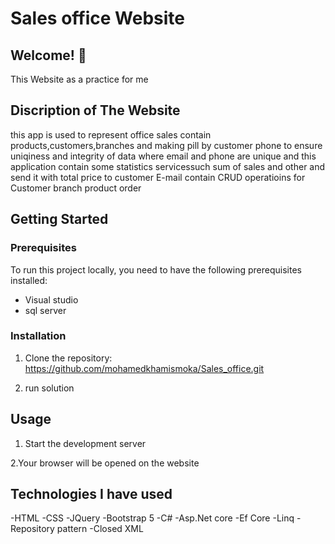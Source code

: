 
# Sales office Website


## Welcome! 👋

This Website as a practice for me 

 
## Discription of The Website
this app is used to represent office sales contain products,customers,branches and making pill by customer phone to ensure uniqiness and integrity of data
where email and phone are unique and this application contain some statistics servicessuch sum of sales and other and send it with total price to customer E-mail
contain CRUD operatioins for 
Customer
branch
product
order

## Getting Started

### Prerequisites

To run this project locally, you need to have the following prerequisites installed:

- Visual studio
- sql server

### Installation

1. Clone the repository: https://github.com/mohamedkhamismoka/Sales_office.git

2. run solution

## Usage

1. Start the development server


2.Your browser will be opened on the website
 

## Technologies I have used
-HTML
-CSS
-JQuery
-Bootstrap 5
-C#
-Asp.Net core
-Ef Core
-Linq
-Repository pattern
-Closed XML




